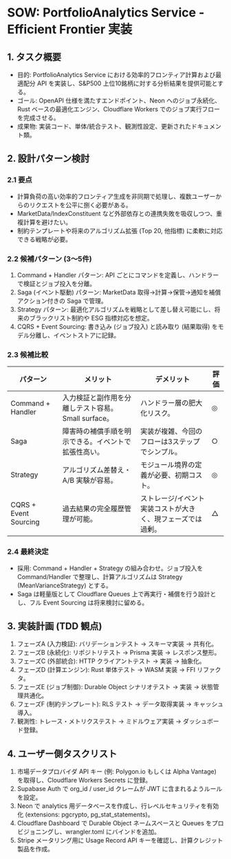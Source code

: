 # SOW: PortfolioAnalytics Service - Efficient Frontier 実装

## 1. タスク概要
- 目的: PortfolioAnalytics Service における効率的フロンティア計算および最適配分 API を実装し、S&P500 上位10銘柄に対する分析結果を提供可能とする。
- ゴール: OpenAPI 仕様を満たすエンドポイント、Neon へのジョブ永続化、Rust ベースの最適化エンジン、Cloudflare Workers でのジョブ実行フローを完成させる。
- 成果物: 実装コード、単体/統合テスト、観測性設定、更新されたドキュメント類。

## 2. 設計パターン検討
### 2.1 要点
- 計算負荷の高い効率的フロンティア生成を非同期で処理し、複数ユーザーからのリクエストを公平に捌く必要がある。
- MarketData/IndexConstituent など外部依存との連携失敗を吸収しつつ、重複計算を避けたい。
- 制約テンプレートや将来のアルゴリズム拡張 (Top 20, 他指標) に柔軟に対応できる戦略が必要。

### 2.2 候補パターン (3〜5件)
1. Command + Handler パターン: API ごとにコマンドを定義し、ハンドラーで検証とジョブ投入を分離。
2. Saga (イベント駆動) パターン: MarketData 取得→計算→保管→通知を補償アクション付きの Saga で管理。
3. Strategy パターン: 最適化アルゴリズムを戦略として差し替え可能にし、将来のブラックリスト制約や ESG 指標対応を想定。
4. CQRS + Event Sourcing: 書き込み (ジョブ投入) と読み取り (結果取得) をモデル分離し、イベントストアに記録。

### 2.3 候補比較
| パターン | メリット | デメリット | 評価 |
| --- | --- | --- | --- |
| Command + Handler | 入力検証と副作用を分離しテスト容易。Small surface。 | ハンドラー層の肥大化リスク。 | ◎ |
| Saga | 障害時の補償手順を明示できる。イベントで拡張性高い。 | 実装が複雑、今回のフローは3ステップでシンプル。 | ○ |
| Strategy | アルゴリズム差替え・A/B 実験が容易。 | モジュール境界の定義が必要、初期コスト。 | ◎ |
| CQRS + Event Sourcing | 過去結果の完全履歴管理が可能。 | ストレージ/イベント実装コストが大きく、現フェーズでは過剰。 | △ |

### 2.4 最終決定
- 採用: Command + Handler + Strategy の組み合わせ。ジョブ投入を Command/Handler で整理し、計算アルゴリズムは Strategy (MeanVarianceStrategy) とする。
- Saga は軽量版として Cloudflare Queues 上で再実行・補償を行う設計とし、フル Event Sourcing は将来検討に留める。

## 3. 実装計画 (TDD 観点)
1. フェーズA (入力検証): バリデーションテスト → スキーマ実装 → 共有化。
2. フェーズB (永続化): リポジトリテスト → Prisma 実装 → レスポンス整形。
3. フェーズC (外部統合): HTTP クライアントテスト → 実装 → 抽象化。
4. フェーズD (計算エンジン): Rust 単体テスト → WASM 実装 → FFI リファクタ。
5. フェーズE (ジョブ制御): Durable Object シナリオテスト → 実装 → 状態管理共通化。
6. フェーズF (制約テンプレート): RLS テスト → データ取得実装 → キャッシュ導入。
7. 観測性: トレース・メトリクステスト → ミドルウェア実装 → ダッシュボード登録。

## 4. ユーザー側タスクリスト
1. 市場データプロバイダ API キー (例: Polygon.io もしくは Alpha Vantage) を取得し、Cloudflare Workers Secrets に登録。
2. Supabase Auth で org_id / user_id クレームが JWT に含まれるようルールを設定。
3. Neon で analytics 用データベースを作成し、行レベルセキュリティを有効化 (extensions: pgcrypto, pg_stat_statements)。
4. Cloudflare Dashboard で Durable Object ネームスペースと Queues をプロビジョニングし、wrangler.toml にバインドを追加。
5. Stripe メータリング用に Usage Record API キーを確認し、計算クレジット製品を作成。

